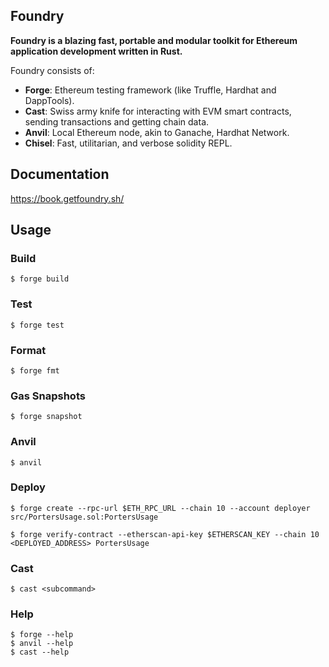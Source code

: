 ## Foundry

**Foundry is a blazing fast, portable and modular toolkit for Ethereum application development written in Rust.**

Foundry consists of:

-   **Forge**: Ethereum testing framework (like Truffle, Hardhat and DappTools).
-   **Cast**: Swiss army knife for interacting with EVM smart contracts, sending transactions and getting chain data.
-   **Anvil**: Local Ethereum node, akin to Ganache, Hardhat Network.
-   **Chisel**: Fast, utilitarian, and verbose solidity REPL.

## Documentation

https://book.getfoundry.sh/

## Usage

### Build

```shell
$ forge build
```

### Test

```shell
$ forge test
```

### Format

```shell
$ forge fmt
```

### Gas Snapshots

```shell
$ forge snapshot
```

### Anvil

```shell
$ anvil
```

### Deploy

```shell
$ forge create --rpc-url $ETH_RPC_URL --chain 10 --account deployer src/PortersUsage.sol:PortersUsage

$ forge verify-contract --etherscan-api-key $ETHERSCAN_KEY --chain 10 <DEPLOYED_ADDRESS> PortersUsage
```

### Cast

```shell
$ cast <subcommand>
```

### Help

```shell
$ forge --help
$ anvil --help
$ cast --help
```
